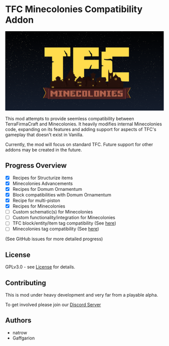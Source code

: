 # TFC Minecolonies Compatibility Addon

![](img/banner.png)

This mod attempts to provide seemless compatibility between TerraFirmaCraft and Minecolonies.
It heavily modifies internal Minecolonies code, expanding on its features and adding support for
aspects of TFC's gameplay that doesn't exist in Vanilla.

Currently, the mod will focus on standard TFC. Future support for other addons may be created in
the future.

## Progress Overview

 - [X] Recipes for Structurize items
 - [X] Minecolonies Advancements
 - [X] Recipes for Domum Ornamentum
 - [X] Block compatibilities with Domum Ornamentum
 - [X] Recipe for multi-piston
 - [X] Recipes for Minecolonies
 - [ ] Custom schematic(s) for Minecolonies
 - [ ] Custom functionality/integration for Minecolonies
 - [ ] TFC block/entity/item tag compatibility (See [here](https://terrafirmacraft.github.io/Documentation/1.18.x/data/))
 - [ ] Minecolonies tag compatibility (See [here](https://wiki.minecolonies.ldtteam.com/source/tutorials/datapacks))

(See GitHub issues for more detailed progress)

## License

GPLv3.0 - see [License](./LICENSE) for details.

## Contributing

This is mod under heavy development and very far from a playable alpha. 

To get involved please join our [Discord Server](https://discord.gg/u2Ztpykver)

## Authors

 - natrow
 - Gaffgarion
